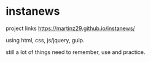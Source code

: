 # instanews


project links https://martinz29.github.io/instanews/

using html, css, js/jquery, gulp.

still a lot of things need to remember, use and practice.
